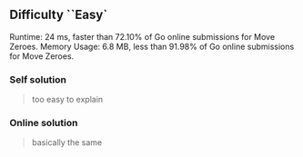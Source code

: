 ## Difficulty ``Easy`

Runtime: 24 ms, faster than 72.10% of Go online submissions for Move Zeroes.
Memory Usage: 6.8 MB, less than 91.98% of Go online submissions for Move Zeroes.

### Self solution

> too easy to explain

### Online solution

>basically the same
